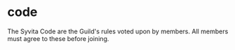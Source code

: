 # code
The Syvita Code are the Guild's rules voted upon by members. All members must agree to these before joining.
